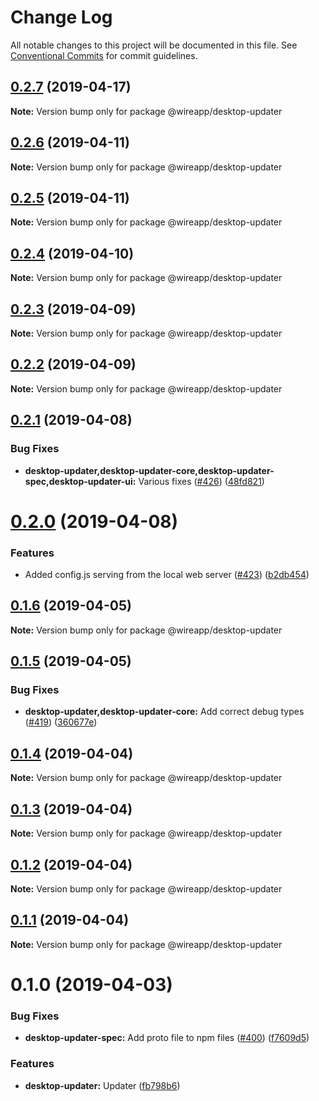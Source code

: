 # Change Log

All notable changes to this project will be documented in this file.
See [Conventional Commits](https://conventionalcommits.org) for commit guidelines.

## [0.2.7](https://github.com/wireapp/wire-desktop-packages/tree/master/packages/desktop-updater/compare/@wireapp/desktop-updater@0.2.6...@wireapp/desktop-updater@0.2.7) (2019-04-17)

**Note:** Version bump only for package @wireapp/desktop-updater





## [0.2.6](https://github.com/wireapp/wire-desktop-packages/tree/master/packages/desktop-updater/compare/@wireapp/desktop-updater@0.2.5...@wireapp/desktop-updater@0.2.6) (2019-04-11)

**Note:** Version bump only for package @wireapp/desktop-updater





## [0.2.5](https://github.com/wireapp/wire-desktop-packages/tree/master/packages/desktop-updater/compare/@wireapp/desktop-updater@0.2.4...@wireapp/desktop-updater@0.2.5) (2019-04-11)

**Note:** Version bump only for package @wireapp/desktop-updater





## [0.2.4](https://github.com/wireapp/wire-desktop-packages/tree/master/packages/desktop-updater/compare/@wireapp/desktop-updater@0.2.3...@wireapp/desktop-updater@0.2.4) (2019-04-10)

**Note:** Version bump only for package @wireapp/desktop-updater





## [0.2.3](https://github.com/wireapp/wire-desktop-packages/tree/master/packages/desktop-updater/compare/@wireapp/desktop-updater@0.2.2...@wireapp/desktop-updater@0.2.3) (2019-04-09)

**Note:** Version bump only for package @wireapp/desktop-updater





## [0.2.2](https://github.com/wireapp/wire-desktop-packages/tree/master/packages/desktop-updater/compare/@wireapp/desktop-updater@0.2.1...@wireapp/desktop-updater@0.2.2) (2019-04-09)

**Note:** Version bump only for package @wireapp/desktop-updater





## [0.2.1](https://github.com/wireapp/wire-desktop-packages/tree/master/packages/desktop-updater/compare/@wireapp/desktop-updater@0.2.0...@wireapp/desktop-updater@0.2.1) (2019-04-08)


### Bug Fixes

* **desktop-updater,desktop-updater-core,desktop-updater-spec,desktop-updater-ui:** Various fixes ([#426](https://github.com/wireapp/wire-desktop-packages/tree/master/packages/desktop-updater/issues/426)) ([48fd821](https://github.com/wireapp/wire-desktop-packages/tree/master/packages/desktop-updater/commit/48fd821))





# [0.2.0](https://github.com/wireapp/wire-desktop-packages/tree/master/packages/desktop-updater/compare/@wireapp/desktop-updater@0.1.6...@wireapp/desktop-updater@0.2.0) (2019-04-08)


### Features

* Added config.js serving from the local web server ([#423](https://github.com/wireapp/wire-desktop-packages/tree/master/packages/desktop-updater/issues/423)) ([b2db454](https://github.com/wireapp/wire-desktop-packages/tree/master/packages/desktop-updater/commit/b2db454))





## [0.1.6](https://github.com/wireapp/wire-desktop-packages/tree/master/packages/desktop-updater/compare/@wireapp/desktop-updater@0.1.5...@wireapp/desktop-updater@0.1.6) (2019-04-05)

**Note:** Version bump only for package @wireapp/desktop-updater





## [0.1.5](https://github.com/wireapp/wire-desktop-packages/tree/master/packages/desktop-updater/compare/@wireapp/desktop-updater@0.1.4...@wireapp/desktop-updater@0.1.5) (2019-04-05)


### Bug Fixes

* **desktop-updater,desktop-updater-core:** Add correct debug types ([#419](https://github.com/wireapp/wire-desktop-packages/tree/master/packages/desktop-updater/issues/419)) ([360677e](https://github.com/wireapp/wire-desktop-packages/tree/master/packages/desktop-updater/commit/360677e))





## [0.1.4](https://github.com/wireapp/wire-desktop-packages/tree/master/packages/desktop-updater/compare/@wireapp/desktop-updater@0.1.3...@wireapp/desktop-updater@0.1.4) (2019-04-04)

**Note:** Version bump only for package @wireapp/desktop-updater





## [0.1.3](https://github.com/wireapp/wire-desktop-packages/tree/master/packages/desktop-updater/compare/@wireapp/desktop-updater@0.1.2...@wireapp/desktop-updater@0.1.3) (2019-04-04)

**Note:** Version bump only for package @wireapp/desktop-updater





## [0.1.2](https://github.com/wireapp/wire-desktop-packages/tree/master/packages/desktop-updater/compare/@wireapp/desktop-updater@0.1.1...@wireapp/desktop-updater@0.1.2) (2019-04-04)

**Note:** Version bump only for package @wireapp/desktop-updater





## [0.1.1](https://github.com/wireapp/wire-desktop-packages/tree/master/packages/desktop-updater/compare/@wireapp/desktop-updater@0.1.0...@wireapp/desktop-updater@0.1.1) (2019-04-04)

**Note:** Version bump only for package @wireapp/desktop-updater





# 0.1.0 (2019-04-03)


### Bug Fixes

* **desktop-updater-spec:** Add proto file to npm files ([#400](https://github.com/wireapp/wire-desktop-packages/tree/master/packages/desktop-updater/issues/400)) ([f7609d5](https://github.com/wireapp/wire-desktop-packages/tree/master/packages/desktop-updater/commit/f7609d5))


### Features

* **desktop-updater:** Updater ([fb798b6](https://github.com/wireapp/wire-desktop-packages/tree/master/packages/desktop-updater/commit/fb798b6))
